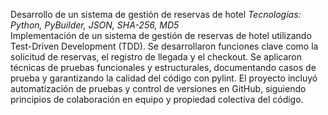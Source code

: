 Desarrollo de un sistema de gestión de reservas de hotel 
*Tecnologías: Python, PyBuilder, JSON, SHA-256, MD5*  
Implementación de un sistema de gestión de reservas de hotel utilizando Test-Driven Development (TDD). Se desarrollaron funciones clave como la solicitud de reservas, el registro de llegada y el checkout. Se aplicaron técnicas de pruebas funcionales y estructurales, documentando casos de prueba y garantizando la calidad del código con pylint. El proyecto incluyó automatización de pruebas y control de versiones en GitHub, siguiendo principios de colaboración en equipo y propiedad colectiva del código.
